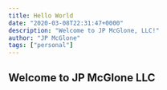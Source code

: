 ```yaml
---
title: Hello World
date: "2020-03-08T22:31:47+0000"
description: "Welcome to JP McGlone, LLC!"
author: "JP McGlone"
tags: ["personal"]
---
```


## Welcome to JP McGlone LLC
